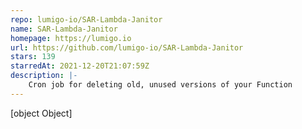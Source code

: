 ```yaml
---
repo: lumigo-io/SAR-Lambda-Janitor
name: SAR-Lambda-Janitor
homepage: https://lumigo.io
url: https://github.com/lumigo-io/SAR-Lambda-Janitor
stars: 139
starredAt: 2021-12-20T21:07:59Z
description: |-
    Cron job for deleting old, unused versions of your Function
---
```


[object Object]
